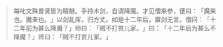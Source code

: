 
> 每叱文殊普贤皆为精魅。手持木剑，自谓降魔。才见僧来参，便曰：​「魔来也。魔来也。​」以剑乱挥，归方丈。如是十二年后，置剑无言。僧问：​「十二年前为甚么降魔？​」师曰：​「贼不打贫儿家。​」曰：​「十二年后为甚么不降魔？​」师曰：​「贼不打贫儿家。​」
